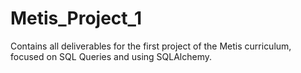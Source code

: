 # Metis_Project_1
Contains all deliverables for the first project of the Metis curriculum, focused on SQL Queries and using SQLAlchemy. 

